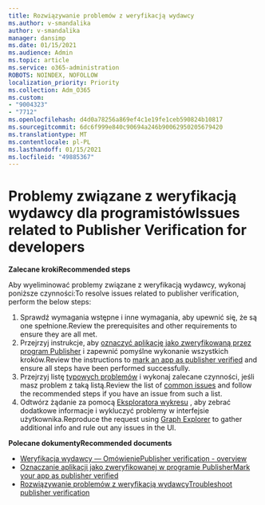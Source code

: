 ```yaml
---
title: Rozwiązywanie problemów z weryfikacją wydawcy
ms.author: v-smandalika
author: v-smandalika
manager: dansimp
ms.date: 01/15/2021
ms.audience: Admin
ms.topic: article
ms.service: o365-administration
ROBOTS: NOINDEX, NOFOLLOW
localization_priority: Priority
ms.collection: Adm_O365
ms.custom:
- "9004323"
- "7712"
ms.openlocfilehash: d4d0a78256a869ef4c1e19fe1ceb590824b10817
ms.sourcegitcommit: 6dc6f999e840c90694a246b90062950205679420
ms.translationtype: MT
ms.contentlocale: pl-PL
ms.lasthandoff: 01/15/2021
ms.locfileid: "49885367"
---
```

# <a name="issues-related-to-publisher-verification-for-developers"></a><span data-ttu-id="41beb-102">Problemy związane z weryfikacją wydawcy dla programistów</span><span class="sxs-lookup"><span data-stu-id="41beb-102">Issues related to Publisher Verification for developers</span></span>

<span data-ttu-id="41beb-103">**Zalecane kroki**</span><span class="sxs-lookup"><span data-stu-id="41beb-103">**Recommended steps**</span></span> 

<span data-ttu-id="41beb-104">Aby wyeliminować problemy związane z weryfikacją wydawcy, wykonaj poniższe czynności:</span><span class="sxs-lookup"><span data-stu-id="41beb-104">To resolve issues related to publisher verification, perform the below steps:</span></span>

1. <span data-ttu-id="41beb-105">Sprawdź wymagania wstępne i inne wymagania, aby upewnić się, że są one spełnione.</span><span class="sxs-lookup"><span data-stu-id="41beb-105">Review the prerequisites and other requirements to ensure they are all met.</span></span>
2. <span data-ttu-id="41beb-106">Przejrzyj instrukcje, aby [oznaczyć aplikację jako zweryfikowaną przez program Publisher](https://docs.microsoft.com/azure/active-directory/develop/mark-app-as-publisher-verified) i zapewnić pomyślne wykonanie wszystkich kroków.</span><span class="sxs-lookup"><span data-stu-id="41beb-106">Review the instructions to [mark an app as publisher verified](https://docs.microsoft.com/azure/active-directory/develop/mark-app-as-publisher-verified) and ensure all steps have been performed successfully.</span></span>
3. <span data-ttu-id="41beb-107">Przejrzyj listę [typowych problemów](https://docs.microsoft.com/azure/active-directory/develop/troubleshoot-publisher-verification#common-issues) i wykonaj zalecane czynności, jeśli masz problem z taką listą.</span><span class="sxs-lookup"><span data-stu-id="41beb-107">Review the list of [common issues](https://docs.microsoft.com/azure/active-directory/develop/troubleshoot-publisher-verification#common-issues) and follow the recommended steps if you have an issue from such a list.</span></span>
4. <span data-ttu-id="41beb-108">Odtwórz żądanie za pomocą [Eksploratora wykresu](https://docs.microsoft.com/azure/active-directory/develop/troubleshoot-publisher-verification#making-microsoft-graph-api-calls) , aby zebrać dodatkowe informacje i wykluczyć problemy w interfejsie użytkownika.</span><span class="sxs-lookup"><span data-stu-id="41beb-108">Reproduce the request using [Graph Explorer](https://docs.microsoft.com/azure/active-directory/develop/troubleshoot-publisher-verification#making-microsoft-graph-api-calls) to gather additional info and rule out any issues in the UI.</span></span>

<span data-ttu-id="41beb-109">**Polecane dokumenty**</span><span class="sxs-lookup"><span data-stu-id="41beb-109">**Recommended documents**</span></span>

- [<span data-ttu-id="41beb-110">Weryfikacja wydawcy — Omówienie</span><span class="sxs-lookup"><span data-stu-id="41beb-110">Publisher verification - overview</span></span>](https://docs.microsoft.com/azure/active-directory/develop/publisher-verification-overview) 
- [<span data-ttu-id="41beb-111">Oznaczanie aplikacji jako zweryfikowanej w programie Publisher</span><span class="sxs-lookup"><span data-stu-id="41beb-111">Mark your app as publisher verified</span></span>](https://docs.microsoft.com/azure/active-directory/develop/mark-app-as-publisher-verified) 
- [<span data-ttu-id="41beb-112">Rozwiązywanie problemów z weryfikacją wydawcy</span><span class="sxs-lookup"><span data-stu-id="41beb-112">Troubleshoot publisher verification</span></span>](https://docs.microsoft.com/azure/active-directory/develop/troubleshoot-publisher-verification)


